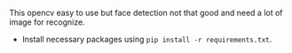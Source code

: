 This opencv easy to use but face detection not that good and need a lot of image for recognize.

- Install necessary packages using `pip install -r requirements.txt`.
